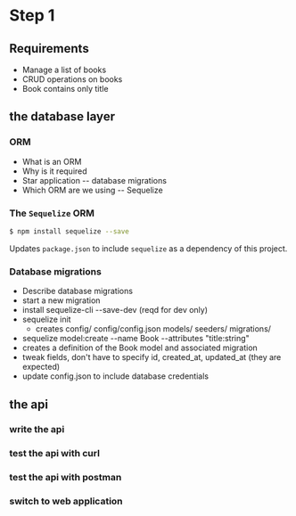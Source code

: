 # Step 1

## Requirements
- Manage a list of books
- CRUD operations on books
- Book contains only title

## the database layer

### ORM

- What is an ORM
- Why is it required
- Star application -- database migrations
- Which ORM are we using -- Sequelize

### The `Sequelize` ORM

```bash
$ npm install sequelize --save
```

Updates `package.json` to include `sequelize` as a dependency of this project.

### Database migrations

- Describe database migrations
- start a new migration
- install sequelize-cli --save-dev (reqd for dev only)
- sequelize init
  - creates config/ config/config.json models/ seeders/ migrations/
- sequelize model:create --name Book --attributes "title:string"
- creates a definition of the Book model and associated migration
- tweak fields, don't have to specify id, created_at, updated_at (they are expected)
- update config.json to include database credentials

## the api

### write the api

### test the api with curl

### test the api with postman

### switch to web application
